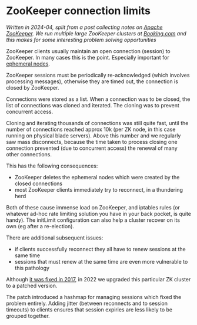 # ZooKeeper connection limits

_Written in 2024-04, split from a post collecting notes on
[Apache ZooKeeper](https://zookeeper.apache.org).
We run multiple large ZooKeeper clusters at
[Booking.com](www.booking.com) and this makes for some
interesting problem solving opportunities_

ZooKeeper clients usually maintain an open connection (session) to ZooKeeper.
In many cases this is the point. Especially important for
[ephemeral nodes](https://zookeeper.apache.org/doc/current/zookeeperProgrammers.html#Ephemeral+Nodes).

ZooKeeper sessions must be periodically re-acknowledged (which involves
processing messages), otherwise they are timed out, the connection is closed by
ZooKeeper.

Connections were stored as a list. When a connection was to be closed, the list
of connections was cloned and iterated. The cloning was to prevent concurrent
access.

Cloning and iterating thousands of connections was still quite fast, until the
number of connections reached approx 10k (per ZK node, in this case running on
physical blade servers). Above this number and we regularly saw mass
disconnects, because the time taken to process closing one connection prevented
(due to concurrent access) the renewal of many other connections.

This has the following consequences:

* ZooKeeper deletes the ephemeral nodes which were created by the closed connections 
* most ZooKeeper clients immediately try to reconnect, in a thundering herd

Both of these cause immense load on ZooKeeper, and iptables rules (or whatever
ad-hoc rate limiting solution you have in your back pocket, is quite handy).
The initLimit configuration can also help a cluster recover on its own (eg
after a re-election).

There are additional subsequent issues:

* if clients successfully reconnect they all have to renew sessions at the same
  time
* sessions that must renew at the same time are even more vulnerable to this
  pathology

Although
[it was fixed in 2017](https://github.com/apache/zookeeper/pull/312),
in 2022 we upgraded this particular ZK cluster to a patched version.

The patch introduced a hashmap for managing sessions which fixed the problem entirely.
Adding jitter (between reconnects and to session timeouts) to clients ensures
that session expiries are less likely to be grouped together.
